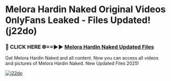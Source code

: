 # Melora Hardin Naked Original Videos 0nlyFans Leaked - Files Updated! (j22do)

<h3>🔴 CLICK HERE 🌐==►► <a href="https://tinyurl.com/up5wt9bj" rel="nofollow">Melora Hardin Naked Updated Files</a></h3>

Get Melora Hardin Naked and all content. Now you can access all videos and pictures of Melora Hardin Naked. New Updated Files 2025!

[![j22do](https://i.imgur.com/ABiUzMV.gif)](https://tinyurl.com/up5wt9bj)
